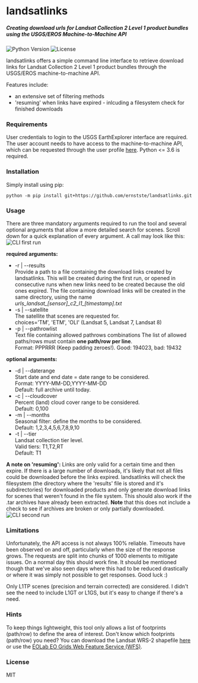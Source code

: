 # landsatlinks


##### Creating download urls for Landsat Collection 2 Level 1 product bundles using the USGS/EROS Machine-to-Machine API
![Python Version](https://img.shields.io/badge/python-%3E=v3.6-blue)
![License](https://img.shields.io/badge/license-MIT-brightgreen) 

landsatlinks offers a simple command line interface to retrieve download links for Landsat Collection 2 Level 1 product bundles through the USGS/EROS machine-to-machine API.

Features include:
  - an extensive set of filtering methods
  - 'resuming' when links have expired - inlcuding a filesystem check for finished downloads


### Requirements
User credentials to login to the USGS EarthExplorer interface are required. The user account needs to have access to the machine-to-machine API, which can be requested through the user profile [here](https://ers.cr.usgs.gov/profile/access).
Python <= 3.6 is required.

### Installation
Simply install using pip:
```
python -m pip install git+https://github.com/ernstste/landsatlinks.git
```

### Usage
There are three mandatory arguments required to run the tool and several optional arguments that allow a more detailed search for scenes. Scroll down for a quick explanation of every argument. A call may look like this:
![CLI first run](https://raw.githubusercontent.com/ernstste/landsatlinks/master/demo/first_run.gif)

__required arguments:__
- -r | --results  
  Provide a path to a file containing the download links created by landsatlinks. This will be created during the first run, or opened in consecutive runs when new links need to be created because the old ones expired. The file containing download links will be created in the same directory, using the name _urls\_landsat\_[sensor]\_c2\_l1\_[timestamp].txt_
- -s | --satellite  
  The satellite that scenes are requested for.  
  choices='TM', 'ETM', 'OLI' (Landsat 5, Landsat 7, Landsat 8)
- -p | --pathrowlist  
  Text file containing allowed pathrows combinations
  The list of allowed paths/rows must contain __one path/row per line__.  
  Format: PPPRRR (Keep padding zeroes!). Good: 194023, bad: 19432

__optional arguments:__
- -d | --daterange  
  Start date and end date = date range to be considered.  
  Format: YYYY-MM-DD,YYYY-MM-DD  
  Default: full archive until today.
- -c | --cloudcover  
  Percent (land) cloud cover range to be considered.  
  Default: 0,100
- -m | --months  
  Seasonal filter: define the months to be considered.  
  Default: 1,2,3,4,5,6,7,8,9,10
- -t | --tier  
  Landsat collection tier level.  
  Valid tiers: T1,T2,RT  
  Default: T1

__A note on 'resuming':__
Links are only valid for a certain time and then expire. If there is a large number of downloads, it's likely that not all files could be downloaded before the links expired. landsatlinks will check the filesystem (the directory where the 'results' file is stored and it's subdirectories) for downloaded products and only generate download links for scenes that weren't found in the file system. This should also work if the .tar archives have already been extracted. __Note__ that this does not include a check to see if archives are broken or only partially downloaded.
![CLI second run](https://raw.githubusercontent.com/ernstste/landsatlinks/master/demo/consecutive_run.gif)


### Limitations
Unfortunately, the API access is not always 100% reliable. Timeouts have been observed on and off, particularly when the size of the response grows. The requests are split into chunks of 1000 elements to mitigate issues. On a normal day this should work fine. It should be mentioned though that we've also seen days where this had to be reduced drastically or where it was simply not possible to get responses. Good luck :)

Only L1TP scenes (precision and terrain corrected) are considered. I didn't see the need to include L1GT or L1GS, but it's easy to change if there's a need.


### Hints
To keep things lightweight, this tool only allows a list of footprints (path/row) to define the area of interest. Don't know which footprints (path/row) you need? You can download the Landsat WRS-2 shapefile [here](https://www.usgs.gov/media/files/landsat-wrs-2-descending-path-row-shapefile) or use the [EOLab EO Grids Web Feature Service (WFS)](https://ows.geo.hu-berlin.de/services/eo-grids/).

### License
MIT